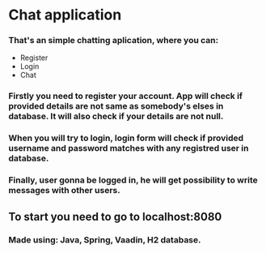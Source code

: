 # Chat application

### That's an simple chatting aplication, where you can:

* Register
* Login
* Chat

### Firstly you need to register your account. App will check if provided details are not same as somebody's elses in database. It will also check if your details are not null.

### When you will try to login, login form will check if provided username and password matches with any registred user in database.

### Finally, user gonna be logged in, he will get possibility to write messages with other users.

## To start you need to go to localhost:8080

### Made using: Java, Spring, Vaadin, H2 database.
